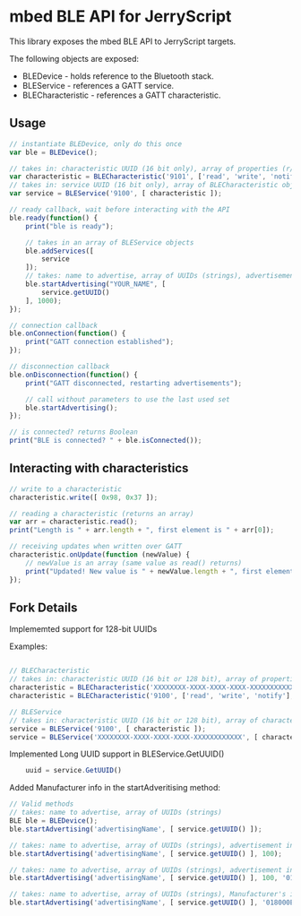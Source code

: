 # mbed BLE API for JerryScript

This library exposes the mbed BLE API to JerryScript targets.

The following objects are exposed:

* BLEDevice - holds reference to the Bluetooth stack.
* BLEService - references a GATT service.
* BLECharacteristic - references a GATT characteristic.

## Usage

```js
// instantiate BLEDevice, only do this once
var ble = BLEDevice();

// takes in: characteristic UUID (16 bit only), array of properties (r/w/n), data size
var characteristic = BLECharacteristic('9101', ['read', 'write', 'notify'], 1);
// takes in: service UUID (16 bit only), array of BLECharacteristic objects
var service = BLEService('9100', [ characteristic ]);

// ready callback, wait before interacting with the API
ble.ready(function() {
    print("ble is ready");

    // takes in an array of BLEService objects
    ble.addServices([
        service
    ]);
    // takes: name to advertise, array of UUIDs (strings), advertisement interval (default: 1000)
    ble.startAdvertising("YOUR_NAME", [
        service.getUUID()
    ], 1000);
});

// connection callback
ble.onConnection(function() {
    print("GATT connection established");
});

// disconnection callback
ble.onDisconnection(function() {
    print("GATT disconnected, restarting advertisements");

    // call without parameters to use the last used set
    ble.startAdvertising();
});

// is connected? returns Boolean
print("BLE is connected? " + ble.isConnected());
```

## Interacting with characteristics

```js
// write to a characteristic
characteristic.write([ 0x98, 0x37 ]);

// reading a characteristic (returns an array)
var arr = characteristic.read();
print("Length is " + arr.length + ", first element is " + arr[0]);

// receiving updates when written over GATT
characteristic.onUpdate(function (newValue) {
    // newValue is an array (same value as read() returns)
    print("Updated! New value is " + newValue.length + ", first element is " + newValue[0]);
});
```
## Fork Details

Implememted support for 128-bit UUIDs

Examples:

```js

// BLECharacteristic
// takes in: characteristic UUID (16 bit or 128 bit), array of properties (r/w/n), data size
characteristic = BLECharacteristic('XXXXXXXX-XXXX-XXXX-XXXX-XXXXXXXXXXXX', ['read', 'write', 'notify'], 1);
characteristic = BLECharacteristic('9100', ['read', 'write', 'notify'], 1);

// BLEService
// takes in: characteristic UUID (16 bit or 128 bit), array of characteristics
service = BLEService('9100', [ characteristic ]);
service = BLEService('XXXXXXXX-XXXX-XXXX-XXXX-XXXXXXXXXXXX', [ characteristic ]);

```
Implemented Long UUID support in BLEService.GetUUID()
```js
    uuid = service.GetUUID()
```

Added Manufacturer info in the startAdveritising method:

```js
// Valid methods
// takes: name to advertise, array of UUIDs (strings)
BLE ble = BLEDevice();
ble.startAdvertising('advertisingName', [ service.getUUID() ]);

// takes: name to advertise, array of UUIDs (strings), advertisement interval (default: 1000),
ble.startAdvertising('advertisingName', [ service.getUUID() ], 100);

// takes: name to advertise, array of UUIDs (strings), advertisement interval (default: 1000), Manufacturer's info
ble.startAdvertising('advertisingName', [ service.getUUID() ], 100, '018000E00000');

// takes: name to advertise, array of UUIDs (strings), Manufacturer's info
ble.startAdvertising('advertisingName', [ service.getUUID() ], '018000E00000');

```
